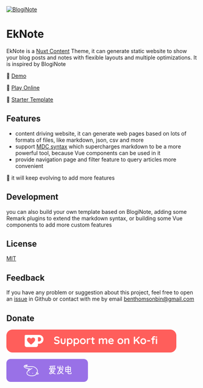 [![BlogiNote](https://raw.githubusercontent.com/mynameiskeo/ekblogiNote/main/public/cover.jpg)](https://github.com/mynameiskeo/ekblogiNote)

# EkNote

EkNote is a [Nuxt Content](https://content.nuxtjs.org) Theme, it can generate static website to show your blog posts and notes with flexible layouts and multiple optimizations. It is inspired by BlogiNote

:link: [Demo](http://bloginote.vercel.app/)

:gift: [Play Online](https://stackblitz.com/edit/github-qrmhoj)

:link: [Starter Template](https://github.com/Benbinbin/BlogiNote-Starter-Template)
## Features

- content driving website, it can generate web pages based on lots of formats of files, like markdown, json, csv and more
- support [MDC syntax](https://content.nuxtjs.org/guide/writing/mdc) which supercharges markdown to be a more powerful tool, because Vue components can be used in it
- provide navigation page and filter feature to query articles more convenient

:muscle: it will keep evolving to add more features

## Development
you can also build your own template based on BlogiNote, adding some Remark plugins to extend the markdown syntax, or building some Vue components to add more custom features

## License

[MIT](./LICENSE)

## Feedback

If you have any problem or suggestion about this project, feel free to open an [issue](https://github.com/Benbinbin/Bookshelf/issues/new) in Github or contact with me by email <a href="mailto:benthomsonbin@gmail.com">benthomsonbin@gmail.com</a>

## Donate
[![ko-fi](https://raw.githubusercontent.com/Benbinbin/BlogiNote/main/public/donate-banner/kofi.svg)](https://ko-fi.com/benbinbin)

[![afdian](https://raw.githubusercontent.com/Benbinbin/BlogiNote/main/public/donate-banner/afdian.svg)](https://afdian.net/a/benbinbin)